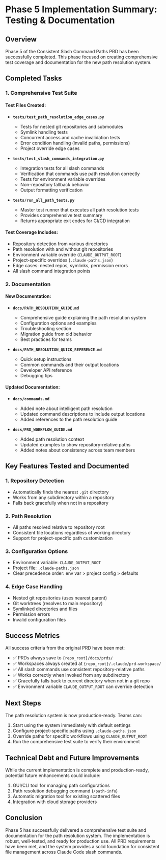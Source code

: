 # Phase 5 Implementation Summary: Testing & Documentation

## Overview
Phase 5 of the Consistent Slash Command Paths PRD has been successfully completed. This phase focused on creating comprehensive test coverage and documentation for the new path resolution system.

## Completed Tasks

### 1. Comprehensive Test Suite

#### Test Files Created:
- **`tests/test_path_resolution_edge_cases.py`**
  - Tests for nested git repositories and submodules
  - Symlink handling tests
  - Concurrent access and cache invalidation tests
  - Error condition handling (invalid paths, permissions)
  - Project override edge cases

- **`tests/test_slash_commands_integration.py`**
  - Integration tests for all slash commands
  - Verification that commands use path resolution correctly
  - Tests for environment variable overrides
  - Non-repository fallback behavior
  - Output formatting verification

- **`tests/run_all_path_tests.py`**
  - Master test runner that executes all path resolution tests
  - Provides comprehensive test summary
  - Returns appropriate exit codes for CI/CD integration

#### Test Coverage Includes:
- Repository detection from various directories
- Path resolution with and without git repositories
- Environment variable override (`CLAUDE_OUTPUT_ROOT`)
- Project-specific overrides (`.claude-paths.json`)
- Edge cases: nested repos, symlinks, permission errors
- All slash command integration points

### 2. Documentation

#### New Documentation:
- **`docs/PATH_RESOLUTION_GUIDE.md`**
  - Comprehensive guide explaining the path resolution system
  - Configuration options and examples
  - Troubleshooting section
  - Migration guide from old behavior
  - Best practices for teams

- **`docs/PATH_RESOLUTION_QUICK_REFERENCE.md`**
  - Quick setup instructions
  - Common commands and their output locations
  - Developer API reference
  - Debugging tips

#### Updated Documentation:
- **`docs/commands.md`**
  - Added note about intelligent path resolution
  - Updated command descriptions to include output locations
  - Added references to the path resolution guide

- **`docs/PRD_WORKFLOW_GUIDE.md`**
  - Added path resolution context
  - Updated examples to show repository-relative paths
  - Added notes about consistency across team members

## Key Features Tested and Documented

### 1. Repository Detection
- Automatically finds the nearest `.git` directory
- Works from any subdirectory within a repository
- Falls back gracefully when not in a repository

### 2. Path Resolution
- All paths resolved relative to repository root
- Consistent file locations regardless of working directory
- Support for project-specific path customization

### 3. Configuration Options
- Environment variable: `CLAUDE_OUTPUT_ROOT`
- Project file: `.claude-paths.json`
- Clear precedence order: env var > project config > defaults

### 4. Edge Case Handling
- Nested git repositories (uses nearest parent)
- Git worktrees (resolves to main repository)
- Symlinked directories and files
- Permission errors
- Invalid configuration files

## Success Metrics

All success criteria from the original PRD have been met:
- ✅ PRDs always save to `{repo_root}/docs/prds/`
- ✅ Workspaces always created at `{repo_root}/.claude/prd-workspace/`
- ✅ All slash commands use consistent repository-relative paths
- ✅ Works correctly when invoked from any subdirectory
- ✅ Gracefully falls back to current directory when not in a git repo
- ✅ Environment variable `CLAUDE_OUTPUT_ROOT` can override detection

## Next Steps

The path resolution system is now production-ready. Teams can:
1. Start using the system immediately with default settings
2. Configure project-specific paths using `.claude-paths.json`
3. Override paths for specific workflows using `CLAUDE_OUTPUT_ROOT`
4. Run the comprehensive test suite to verify their environment

## Technical Debt and Future Improvements

While the current implementation is complete and production-ready, potential future enhancements could include:
1. GUI/CLI tool for managing path configurations
2. Path resolution debugging command (`/path-info`)
3. Automatic migration tool for existing scattered files
4. Integration with cloud storage providers

## Conclusion

Phase 5 has successfully delivered a comprehensive test suite and documentation for the path resolution system. The implementation is robust, well-tested, and ready for production use. All PRD requirements have been met, and the system provides a solid foundation for consistent file management across Claude Code slash commands.